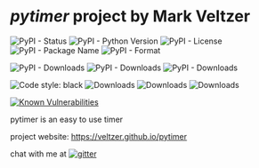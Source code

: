 
# *pytimer* project by Mark Veltzer

![PyPI - Status](https://img.shields.io/pypi/status/pytimer)
![PyPI - Python Version](https://img.shields.io/pypi/pyversions/pytimer)
![PyPI - License](https://img.shields.io/pypi/l/pytimer)
![PyPI - Package Name](https://img.shields.io/pypi/v/pytimer)
![PyPI - Format](https://img.shields.io/pypi/format/pytimer)

![PyPI - Downloads](https://img.shields.io/pypi/dd/pytimer)
![PyPI - Downloads](https://img.shields.io/pypi/dw/pytimer)
![PyPI - Downloads](https://img.shields.io/pypi/dm/pytimer)

![Code style: black](https://img.shields.io/badge/code%20style-black-000000.svg)
![Downloads](https://pepy.tech/badge/pytimer)
![Downloads](https://pepy.tech/badge/pytimer/month)
![Downloads](https://pepy.tech/badge/pytimer/week)

[![Known Vulnerabilities](https://snyk.io/test/github/veltzer/pytimer/badge.svg?targetFile=requirements.txt)](https://snyk.io/test/github/veltzer/pytimer?targetFile=requirements.txt)



pytimer is an easy to use timer

project website: <https://veltzer.github.io/pytimer>

chat with me at [![gitter](https://badges.gitter.im/Join%20Chat.svg)](https://gitter.im/veltzer/mark.veltzer)


